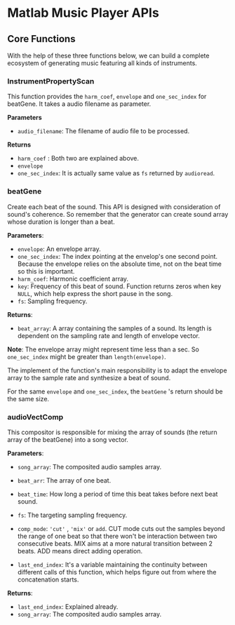 # Matlab Music Player APIs

## Core Functions

With the help of these three functions below, we can build a complete ecosystem of generating music featuring all kinds of instruments.



### InstrumentPropertyScan

This function provides the `harm_coef`, `envelope` and `one_sec_index` for beatGene. It takes a audio filename as parameter.

**Parameters**

- `audio_filename`: The filename of audio file to be processed.

**Returns**

- `harm_coef` : Both two are explained above.
- `envelope`
- `one_sec_index`: It is actually same value as `fs` returned by `audioread`.



### beatGene

Create each beat of the sound. This API is designed with consideration of sound's coherence. So remember that the generator can create sound array whose duration is longer than a beat. 

**Parameters**:

- `envelope`: An envelope array.
- `one_sec_index`: The index pointing at the envelop's one second point. Because the envelope relies on the absolute time, not on the beat time so this is important.
- `harm_coef`: Harmonic coefficient array.
- `key`: Frequency of this beat of sound. Function returns zeros when key `NULL`, which help express the short pause in the song.
- `fs`: Sampling frequency.

**Returns**: 

- `beat_array`: A array containing the samples of a sound. Its length is dependent on the sampling rate and length of envelope vector.

**Note**: The envelope array might represent time less than a sec. So `one_sec_index` might be greater than `length(envelope)`.

The implement of the function's main responsibility is to adapt the envelope array to the sample rate and synthesize a beat of sound.

For the same `envelope` and `one_sec_index`, the `beatGene` 's return should be the same size.



### audioVectComp

This compositor is responsible for mixing the array of sounds (the return array of the beatGene) into a song vector.

**Parameters**:

- `song_array`: The composited audio samples array.

- `beat_arr`: The array of one beat.
- `beat_time`: How long a period of time this beat takes before next beat sound.
- `fs`: The targeting sampling frequency.
- `comp_mode`: `'cut'` , `'mix'` or `add`. CUT mode cuts out the samples beyond the range of one beat so that there won't be interaction between two consecutive beats. MIX aims at a more natural transition between 2 beats. ADD means direct adding operation.
- `last_end_index`: It's a variable maintaining the continuity between different calls of this function, which helps figure out from where the concatenation starts.

**Returns**: 

- `last_end_index`: Explained already.
- `song_array`: The composited audio samples array. 